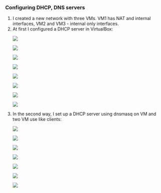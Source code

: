   ### Configuring DHCP, DNS servers

1. I created a new network with three VMs. VM1 has NAT and internal interfaces, VM2 and VM3 - internal only interfaces.
2. At first I configured a DHCP server in VirtualBox:
    <p><img  src='images/VB_NAT_dhcp.png'></p>
    <p><img  src='images/VB_NAT2vm_dhcp.png'></p>
    <p><img  src='images/VB_dhcp_vm1.png'></p>
    <p><img  src='images/VB_dhcp_vm2.png'></p>
    <p><img  src='images/VB_dhcp_vm3.png'></p>
    <p><img  src='images/VB_dhcp_vm1_ping.png'></p>
    <p><img  src='images/VB_dhcp_vm2_ping.png'></p>
    <p><img  src='images/VB_dhcp_vm3_ping.png'></p>
3. In the second way, I set up a DHCP server using dnsmasq on VM and two VM use like clients:
   <p><img  src='images/dnsmasq.png'></p>
   <p><img  src='images/vm1_ip.png'></p>
   <p><img  src='images/vm2_ip.png'></p>
   <p><img  src='images/vm1_dig.png'></p>
   <p><img  src='images/vm1_ping.png'></p>
   <p><img  src='images/vm2_dig.png'></p>
   <p><img  src='images/vm2_ping.png'></p>
